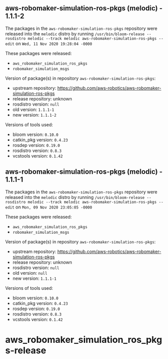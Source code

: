 ## aws-robomaker-simulation-ros-pkgs (melodic) - 1.1.1-2

The packages in the `aws-robomaker-simulation-ros-pkgs` repository were released into the `melodic` distro by running `/usr/bin/bloom-release --rosdistro melodic --track melodic aws-robomaker-simulation-ros-pkgs --edit` on `Wed, 11 Nov 2020 19:28:04 -0000`

These packages were released:
- `aws_robomaker_simulation_ros_pkgs`
- `robomaker_simulation_msgs`

Version of package(s) in repository `aws-robomaker-simulation-ros-pkgs`:

- upstream repository: https://github.com/aws-robotics/aws-robomaker-simulation-ros-pkgs
- release repository: unknown
- rosdistro version: `null`
- old version: `1.1.1-1`
- new version: `1.1.1-2`

Versions of tools used:

- bloom version: `0.10.0`
- catkin_pkg version: `0.4.23`
- rosdep version: `0.19.0`
- rosdistro version: `0.8.3`
- vcstools version: `0.1.42`


## aws-robomaker-simulation-ros-pkgs (melodic) - 1.1.1-1

The packages in the `aws-robomaker-simulation-ros-pkgs` repository were released into the `melodic` distro by running `/usr/bin/bloom-release --rosdistro melodic --track melodic aws-robomaker-simulation-ros-pkgs --edit` on `Mon, 09 Nov 2020 23:05:05 -0000`

These packages were released:
- `aws_robomaker_simulation_ros_pkgs`
- `robomaker_simulation_msgs`

Version of package(s) in repository `aws-robomaker-simulation-ros-pkgs`:

- upstream repository: https://github.com/aws-robotics/aws-robomaker-simulation-ros-pkgs
- release repository: unknown
- rosdistro version: `null`
- old version: `null`
- new version: `1.1.1-1`

Versions of tools used:

- bloom version: `0.10.0`
- catkin_pkg version: `0.4.23`
- rosdep version: `0.19.0`
- rosdistro version: `0.8.3`
- vcstools version: `0.1.42`


# aws_robomaker_simulation_ros_pkgs-release